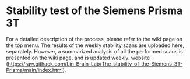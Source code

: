 # Stability test of the Siemens Prisma 3T	

For a detailed description of the process, please refer to the wiki page on the top menu. The results of the weekly stability scans are uploaded here, separately. However, a summarized analysis of all the performed scans is presented on the wiki page, and is updated weekly.
website (https://raw.githack.com/Lin-Brain-Lab/The-stability-of-the-Siemens-3T-Prisma/main/index.html).
